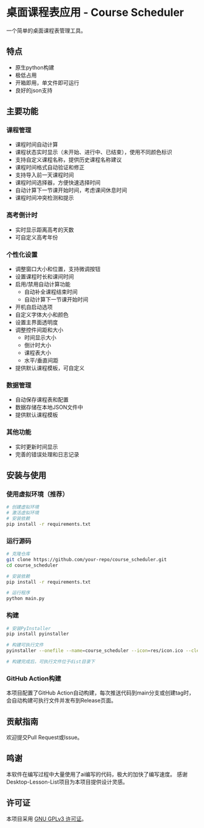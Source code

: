 # 桌面课程表应用 - Course Scheduler

一个简单的桌面课程表管理工具。

## 特点
- 原生python构建
- 极低占用
- 开箱即用，单文件即可运行
- 良好的json支持

## 主要功能

### 课程管理
- 课程时间自动计算
- 课程状态实时显示（未开始、进行中、已结束），使用不同颜色标识
- 支持自定义课程名称，提供历史课程名称建议
- 课程时间格式自动验证和修正
- 支持导入前一天课程时间
- 课程时间选择器，方便快速选择时间
- 自动计算下一节课开始时间，考虑课间休息时间
- 课程时间冲突检测和提示

### 高考倒计时
- 实时显示距离高考的天数
- 可自定义高考年份

### 个性化设置
- 调整窗口大小和位置，支持微调按钮
- 设置课程时长和课间时间
- 启用/禁用自动计算功能
  - 自动补全课程结束时间
  - 自动计算下一节课开始时间
- 开机自启动选项
- 自定义字体大小和颜色
- 设置主界面透明度
- 调整控件间距和大小
  - 时间显示大小
  - 倒计时大小
  - 课程表大小
  - 水平/垂直间距
- 提供默认课程模板，可自定义

### 数据管理
- 自动保存课程表和配置
- 数据存储在本地JSON文件中
- 提供默认课程模板

### 其他功能
- 实时更新时间显示
- 完善的错误处理和日志记录

## 安装与使用

### 使用虚拟环境（推荐）
```bash
# 创建虚拟环境
# 激活虚拟环境
# 安装依赖
pip install -r requirements.txt
```

### 运行源码
```bash
# 克隆仓库
git clone https://github.com/your-repo/course_scheduler.git
cd course_scheduler

# 安装依赖
pip install -r requirements.txt

# 运行程序
python main.py
```

### 构建
```bash
# 安装PyInstaller
pip install pyinstaller

# 构建可执行文件
pyinstaller --onefile --name=course_scheduler --icon=res/icon.ico --clean --noconfirm main.py

# 构建完成后，可执行文件位于dist目录下
```

### GitHub Action构建
本项目配置了GitHub Action自动构建，每次推送代码到main分支或创建tag时，会自动构建可执行文件并发布到Release页面。

## 贡献指南

欢迎提交Pull Request或Issue。

## 鸣谢

本软件在编写过程中大量使用了ai编写的代码，极大的加快了编写速度。
感谢Desktop-Lesson-List项目为本项目提供设计灵感。

## 许可证

本项目采用 [GNU GPLv3 许可证](LICENSE)。
